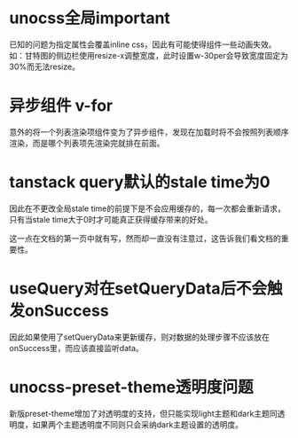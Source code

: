 # unocss全局important

已知的问题为指定属性会覆盖inline css，因此有可能使得组件一些动画失效。如：甘特图的侧边栏使用resize-x调整宽度，此时设置w-30per会导致宽度固定为30%而无法resize。

# 异步组件 v-for

意外的将一个列表渲染项组件变为了异步组件，发现在加载时将不会按照列表顺序渲染，而是哪个列表项先渲染完就排在前面。

# tanstack query默认的stale time为0

因此在不更改全局stale time的前提下是不会应用缓存的，每一次都会重新请求，只有当stale time大于0时才可能真正获得缓存带来的好处。

这一点在文档的第一页中就有写，然而却一直没有注意过，这告诉我们看文档的重要性。
# useQuery对在setQueryData后不会触发onSuccess

因此如果使用了setQueryData来更新缓存，则对数据的处理步骤不应该放在onSuccess里，而应该直接监听data。

# unocss-preset-theme透明度问题

新版preset-theme增加了对透明度的支持，但只能实现light主题和dark主题同透明度，如果两个主题透明度不同则只会采纳dark主题设置的透明度。
